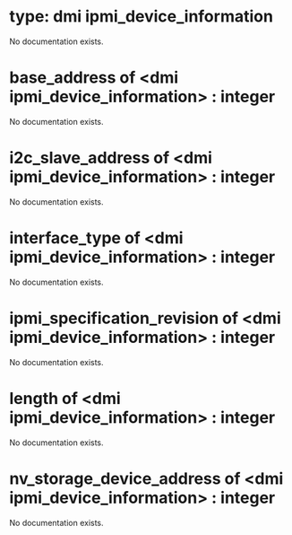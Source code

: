 # type: dmi ipmi_device_information

No documentation exists.

# base_address of &lt;dmi ipmi_device_information&gt; : integer

No documentation exists.

# i2c_slave_address of &lt;dmi ipmi_device_information&gt; : integer

No documentation exists.

# interface_type of &lt;dmi ipmi_device_information&gt; : integer

No documentation exists.

# ipmi_specification_revision of &lt;dmi ipmi_device_information&gt; : integer

No documentation exists.

# length of &lt;dmi ipmi_device_information&gt; : integer

No documentation exists.

# nv_storage_device_address of &lt;dmi ipmi_device_information&gt; : integer

No documentation exists.
